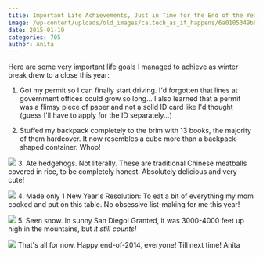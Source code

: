 ```yaml
---
title: Important Life Achievements, Just in Time for the End of the Year
image: /wp-content/uploads/old_images/caltech_as_it_happens/6a0105349b8251970b01bb07d35062970d.jpg
date: 2015-01-19
categories: 705
author: Anita
---
```


Here are some very important life goals I managed to achieve as winter break drew to a close this year:
1. Got my permit so I can finally start driving. I'd forgotten that lines at government offices could grow so long... I also learned that a permit was a flimsy piece of paper and not a solid ID card like I'd thought (guess I'll have to apply for the ID separately...)

2. Stuffed my backpack completely to the brim with 13 books, the majority of them hardcover. It now resembles a cube more than a backpack-shaped container. Whoo!


![](/old_images/caltech_as_it_happens/6a0105349b8251970b01b8d0b8c0c7970c.jpg)
3. Ate hedgehogs. Not literally. These are traditional Chinese meatballs covered in rice, to be completely honest. Absolutely delicious and very cute!


![](/old_images/caltech_as_it_happens/6a0105349b8251970b01bb07d3506d970d.jpg)
4. Made only 1 New Year's Resolution: To eat a bit of everything my mom cooked and put on this table. No obsessive list-making for me this year!


![](/old_images/caltech_as_it_happens/6a0105349b8251970b01b8d0b8c0e1970c.jpg)
5. Seen snow. In sunny San Diego! Granted, it was 3000-4000 feet up high in the mountains, but *it still counts!*


![](/old_images/caltech_as_it_happens/6a0105349b8251970b01b8d0b8c0ec970c.jpg)
That's all for now. Happy end-of-2014, everyone! Till next time!
Anita
